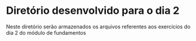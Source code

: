 # Diretório desenvolvido para o dia 2

Neste diretório serão armazenados os arquivos referentes aos exercícios do dia 2 do módulo de fundamentos